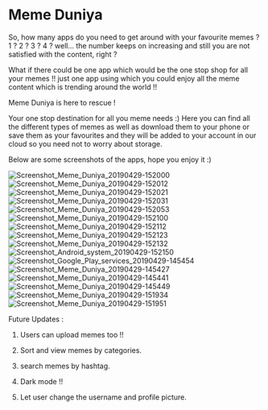 # Meme Duniya


So, how many apps do you need to get around with your favourite memes ? 1 ? 2 ? 3 ? 4 ? well...  the number keeps on increasing and still you are not satisfied with the content, right ?  


What if there could be one app which would be the one stop shop for all your memes !! just one app using which you could enjoy all the meme content which is trending around the world !!


Meme Duniya is here to rescue !


Your one stop destination for all you meme needs :)
Here you can find all the different types of memes as well as download them to your phone or save them as your favourites and they will be added to your account in our cloud so you need not to worry about storage.

Below are some screenshots of the apps, hope you enjoy it :)





![Screenshot_Meme_Duniya_20190429-152000](https://user-images.githubusercontent.com/29357444/56888969-ef0eba00-6a92-11e9-93d1-4232a6146ec5.png)
![Screenshot_Meme_Duniya_20190429-152012](https://user-images.githubusercontent.com/29357444/56888971-ef0eba00-6a92-11e9-83ec-90fa4474f159.png)
![Screenshot_Meme_Duniya_20190429-152021](https://user-images.githubusercontent.com/29357444/56888972-efa75080-6a92-11e9-9f39-005044b7219f.png)
![Screenshot_Meme_Duniya_20190429-152031](https://user-images.githubusercontent.com/29357444/56888974-efa75080-6a92-11e9-85a2-861abb17bd29.png)
![Screenshot_Meme_Duniya_20190429-152053](https://user-images.githubusercontent.com/29357444/56888975-efa75080-6a92-11e9-8543-184a0f432fc4.png)
![Screenshot_Meme_Duniya_20190429-152100](https://user-images.githubusercontent.com/29357444/56888976-f03fe700-6a92-11e9-9436-c22365f874f8.png)
![Screenshot_Meme_Duniya_20190429-152112](https://user-images.githubusercontent.com/29357444/56888977-f03fe700-6a92-11e9-8fd6-f3b36aa61ca1.png)
![Screenshot_Meme_Duniya_20190429-152123](https://user-images.githubusercontent.com/29357444/56888978-f0d87d80-6a92-11e9-84a1-a32b5bc6de71.png)
![Screenshot_Meme_Duniya_20190429-152132](https://user-images.githubusercontent.com/29357444/56888979-f0d87d80-6a92-11e9-8782-4681b2dc9047.png)
![Screenshot_Android_system_20190429-152150](https://user-images.githubusercontent.com/29357444/56888980-f1711400-6a92-11e9-8c34-25c453cdbed2.png)
![Screenshot_Google_Play_services_20190429-145454](https://user-images.githubusercontent.com/29357444/56888982-f1711400-6a92-11e9-84ff-57485e5eacc9.png)
![Screenshot_Meme_Duniya_20190429-145427](https://user-images.githubusercontent.com/29357444/56888983-f1711400-6a92-11e9-9d5e-b5e10d93bc21.png)
![Screenshot_Meme_Duniya_20190429-145441](https://user-images.githubusercontent.com/29357444/56888984-f209aa80-6a92-11e9-8142-fc10d3fb1dee.png)
![Screenshot_Meme_Duniya_20190429-145449](https://user-images.githubusercontent.com/29357444/56888985-f209aa80-6a92-11e9-8c0b-84daede74969.png)
![Screenshot_Meme_Duniya_20190429-151934](https://user-images.githubusercontent.com/29357444/56888988-f209aa80-6a92-11e9-95dd-c6e4379cede4.png)
![Screenshot_Meme_Duniya_20190429-151951](https://user-images.githubusercontent.com/29357444/56888989-f2a24100-6a92-11e9-8abb-e7685e28ea27.png)






Future Updates :

1. Users can upload memes too !!

2. Sort and view memes by categories.

3. search memes by hashtag.

4. Dark mode !!

5. Let user change the username and profile picture.
